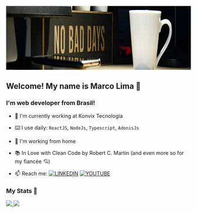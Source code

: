 <a href='https://www.linkedin.com/in/maurelima/'>
  <img src="https://github.com/Maurelima/Maurelima/blob/master/assets/novacapa.jpg?raw=true" height='174' widht='853' alt="Marco Lima" />
</a>

## Welcome! My name is Marco Lima 🤝
### I'm web developer from Brasil!



- 🧰 I'm currently working at Konvix Tecnologia
- ⌨️ I use daily: `ReactJS`, `NodeJs`, `Typescript`, `AdonisJs`
- 🏡 I'm working from home
- 📚 In Love with Clean Code by Robert C. Martin (and even more so for my fiancée 💘)

- 📫 Reach me: [![LINKEDIN](https://img.shields.io/badge/Linkedin-black?style=for-the-badge&logo=linkedin)](https://www.linkedin.com/in/maurelima/) [![YOUTUBE](https://img.shields.io/badge/Youtube-black?style=for-the-badge&logo=youtube)](https://www.youtube.com/channel/UCebOBCtmJ01pd5R6BdDSkxQ)

### My Stats 🧐
<div>
  <a href="https://github.com/Maurelima">
  <img height="180em" src="https://github-readme-stats.vercel.app/api?username=Maurelima&show_icons=true&theme=tokyonight&include_all_commits=true&count_private=true"/>
  <img height="180em" src="https://github-readme-stats.vercel.app/api/top-langs/?username=Maurelima&layout=compact&langs_count=7&theme=tokyonight"/>
</div>
  
